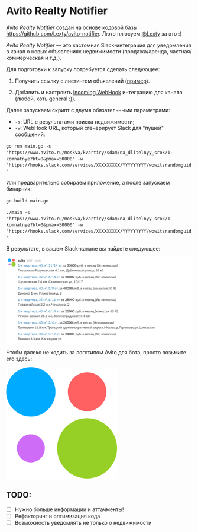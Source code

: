 # Avito Realty Notifier

*Avito Realty Notifier* создан на основе кодовой базы https://github.com/Lexty/avito-notifier. Люто плюсуем [@Lexty](https://github.com/Lexty) за это :)

*Avito Realty Notifier* — это кастомная Slack-интеграция для уведомления в канал о новых объявлениях недвижимости (продажа/аренда, частная/коммерческая и т.д.).

Для подготовки к запуску потребуется сделать следующее:

1) Получить ссылку с листингом объявлений ([пример](https://www.avito.ru/moskva/kvartiry/sdam/na_dlitelnyy_srok/1-komnatnye?bt=0&pmax=50000)).

2) Добавить и настроить [Incoming WebHook](https://strsqr.slack.com/apps/new/A0F7XDUAZ-incoming-webhooks) интеграцию для канала (любой, хоть general :)).

Далее запускаем скрипт с двумя обязательными параметрами:
- `-s`: URL с результатами поиска недвижимости;
- `-w`: WebHook URL, который сгенерирует Slack для "пушей" сообщений.

`go run main.go -s "https://www.avito.ru/moskva/kvartiry/sdam/na_dlitelnyy_srok/1-komnatnye?bt=0&pmax=50000" -w "https://hooks.slack.com/services/XXXXXXXXX/YYYYYYYYY/wowitsrandomguid"`

Или предварительно собираем приложение, а после запускаем бинарник:

`go build main.go`

`./main -s "https://www.avito.ru/moskva/kvartiry/sdam/na_dlitelnyy_srok/1-komnatnye?bt=0&pmax=50000" -w "https://hooks.slack.com/services/XXXXXXXXX/YYYYYYYYY/wowitsrandomguid"`

В результате, в вашем Slack-канале вы найдете следующее:

![screen](images/screen.png)

Чтобы далеко не ходить за логотипом Avito для бота, просто возьмите его здесь:

![avito-logo](images/avito-logo.png)

## TODO:

- [ ] Нужно больше информации и аттачменты!
- [ ] Рефакторинг и оптимизация кода
- [ ] Возможность уведомлять не только о недвижимости
